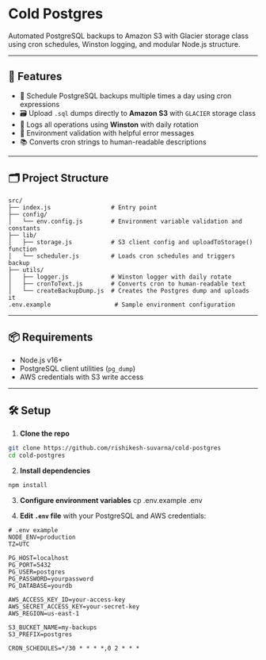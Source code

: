 # Cold Postgres

Automated PostgreSQL backups to Amazon S3 with Glacier storage class using cron schedules, Winston logging, and modular Node.js structure.

---

## 🚀 Features

- 🔁 Schedule PostgreSQL backups multiple times a day using cron expressions
- 🗃️ Upload `.sql` dumps directly to **Amazon S3** with `GLACIER` storage class
- 📝 Logs all operations using **Winston** with daily rotation
- 🧪 Environment validation with helpful error messages
- 📚 Converts cron strings to human-readable descriptions

---

## 🗂️ Project Structure

```
src/
├── index.js                 # Entry point
├── config/
│   └── env.config.js        # Environment variable validation and constants
├── lib/
│   ├── storage.js           # S3 client config and uploadToStorage() function
│   └── scheduler.js         # Loads cron schedules and triggers backup
├── utils/
│   ├── logger.js            # Winston logger with daily rotate
│   ├── cronToText.js        # Converts cron to human-readable text
│   └── createBackupDump.js  # Creates the Postgres dump and uploads it
.env.example                  # Sample environment configuration
```

---

## 📦 Requirements

- Node.js v16+
- PostgreSQL client utilities (`pg_dump`)
- AWS credentials with S3 write access

---

## 🛠️ Setup

1. **Clone the repo**

```bash
git clone https://github.com/rishikesh-suvarna/cold-postgres
cd cold-postgres
```

2. **Install dependencies**

```bash
npm install
```

3. **Configure environment variables**
   cp .env.example .env

4. **Edit `.env` file** with your PostgreSQL and AWS credentials:

```dotenv
# .env example
NODE_ENV=production
TZ=UTC

PG_HOST=localhost
PG_PORT=5432
PG_USER=postgres
PG_PASSWORD=yourpassword
PG_DATABASE=yourdb

AWS_ACCESS_KEY_ID=your-access-key
AWS_SECRET_ACCESS_KEY=your-secret-key
AWS_REGION=us-east-1

S3_BUCKET_NAME=my-backups
S3_PREFIX=postgres

CRON_SCHEDULES=*/30 * * * *,0 2 * * *
```
